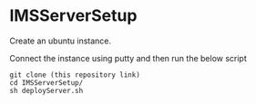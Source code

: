 # IMSServerSetup

Create an ubuntu instance.



Connect the instance using putty and then run the below script
```
git clone (this repository link)
cd IMSServerSetup/
sh deployServer.sh
```

